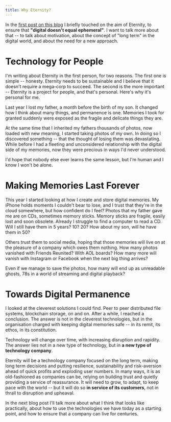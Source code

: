 ```yaml
---
title: Why Eternity?
---
```


In the [first post on this blog][welcome] I briefly touched on the aim of Eternity, to ensure that **"digital doesn't equal ephemeral"**. I want to talk more about that -- to talk about motivation, about the concept of "long term" in the digital world, and about the need for a new approach.

# Technology for People

I'm writing about Eternity in the first person, for two reasons. The first one is simple -- honesty. Eternity needs to be sustainable and I believe that it doesn't require a mega-corp to succeed. The second is the more important -- Eternity is a project for people, and that's personal. Here's why it's personal for me.

Last year I lost my father, a month before the birth of my son. It changed how I think about many things, and permanence is one. Memories I took for granted suddenly were exposed as the fragile and delicate things they are.

At the same time that I inherited my fathers thousands of photos, now loaded with new meaning, I started taking photos of my own. In doing so I discovered something -- that the thought of losing them was devastating. While before I had a fleeting and unconsidered relationship with the digital side of my memories, now they were precious in ways I'd never understood.

I'd hope that nobody else ever learns the same lesson, but I'm human and I know I won't be alone.

# Making Memories Last Forever

This year I started looking at how I create and store digital memories. My iPhone holds moments I couldn't bear to lose, and I trust that they're in the cloud somewhere, but how confident do I feel? Photos that my father gave me are on CDs, sometimes memory sticks. Memory sticks are fragile, easily lost and soon obsolete. Already I struggle to find a computer to read a CD. Will I still have them in 5 years? 10? 20? How about my son, will he have them in 50?

Others trust them to social media, hoping that those memories will live on at the pleasure of a company which owes them nothing. How many photos vanished with Friends Reunited? With AOL boards? How many more will vanish with Instagram or Facebook when the next big thing arrives?

Even if we manage to save the photos, how many will end up as unreadable ghosts, 78s in a world of streaming and digital playback?

# Towards Digital Permanence

I looked at the cleverest solutions I could find. Peer to peer distributed file systems, blockchain storage, on and on. After a while, I reached a conclusion. The answer is not in the cleverest technologies, but in the organisation charged with keeping digital memories safe -- in its remit, its ethos, in its constitution.

Technology will change over time, with increasing disruption and rapidity. The answer lies not in a new type of technology, but in **a new type of technology company**.

Eternity will be a technology company focused on the long term, making long term decisions and putting resilience, sustainability and risk-aversion ahead of quick profits and exploding user numbers. In many ways, it is as old-fashioned as companies can be, relying on building trust and quietly providing a service of reassurance. It will need to grow, to adapt, to keep pace with the world -- but it will do so **in service of its customers**, not in thrall to disruption and upheaval.

In the next blog post I'll talk more about what I think that looks like practically, about how to use the technologies we have today as a starting point, and how to ensure that a company can live for centuries.

[welcome]: /2018/03/05/welcome/
